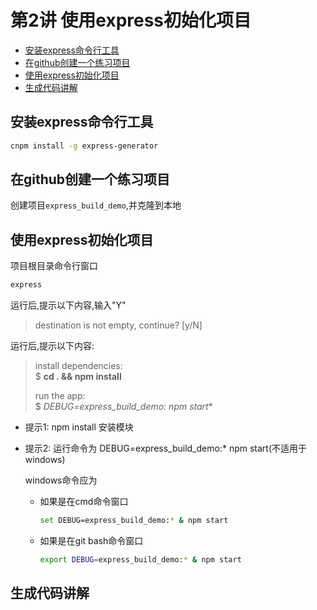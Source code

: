 # 第2讲 使用express初始化项目

<!-- MarkdownTOC -->

- [安装express命令行工具](#安装express命令行工具)
- [在github创建一个练习项目](#在github创建一个练习项目)
- [使用express初始化项目](#使用express初始化项目)
- [生成代码讲解](#生成代码讲解)

<!-- /MarkdownTOC -->



## 安装express命令行工具

```bash
cnpm install -g express-generator
```


## 在github创建一个练习项目

创建项目`express_build_demo`,并克隆到本地


## 使用express初始化项目

项目根目录命令行窗口

```bash
express
```

运行后,提示以下内容,输入"Y"

> destination is not empty, continue? [y/N] 

运行后,提示以下内容:

> install dependencies:  
> 		$ **cd . && npm install**
>
> run the app:  
> 		$ **DEBUG=express_build_demo:* npm start**

- 提示1: npm install 安装模块
- 提示2: 运行命令为 DEBUG=express_build_demo:* npm start(不适用于windows)

	windows命令应为 	
		
	- 如果是在cmd命令窗口
		
		```bash
		set DEBUG=express_build_demo:* & npm start
		```

	- 如果是在git bash命令窗口
		
		```bash
		export DEBUG=express_build_demo:* & npm start
		```


## 生成代码讲解






